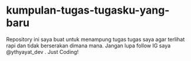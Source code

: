 # kumpulan-tugas-tugasku-yang-baru
Repository ini saya buat untuk menampung tugas tugas saya agar terlihat rapi dan tidak berserakan dimana mana. Jangan lupa follow IG saya @ythyayat_dev  . Just Coding!
